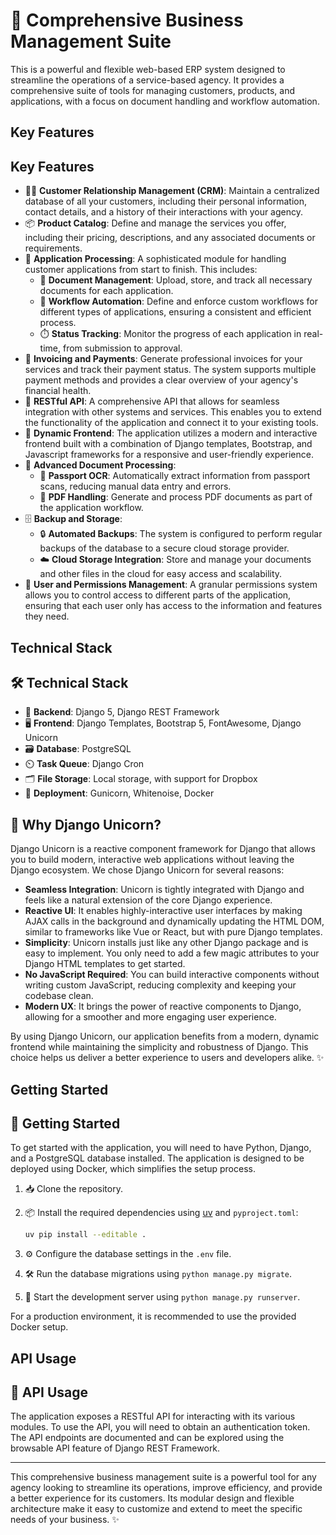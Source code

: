 # 🚀 Comprehensive Business Management Suite

This is a powerful and flexible web-based ERP system designed to streamline the operations of a service-based agency. It provides a comprehensive suite of tools for managing customers, products, and applications, with a focus on document handling and workflow automation.

## Key Features

## Key Features

- 🧑‍💼 **Customer Relationship Management (CRM)**: Maintain a centralized database of all your customers, including their personal information, contact details, and a history of their interactions with your agency.
- 📦 **Product Catalog**: Define and manage the services you offer, including their pricing, descriptions, and any associated documents or requirements.
- 📝 **Application Processing**: A sophisticated module for handling customer applications from start to finish. This includes:
  - 📄 **Document Management**: Upload, store, and track all necessary documents for each application.
  - 🤖 **Workflow Automation**: Define and enforce custom workflows for different types of applications, ensuring a consistent and efficient process.
  - ⏱️ **Status Tracking**: Monitor the progress of each application in real-time, from submission to approval.
- 💸 **Invoicing and Payments**: Generate professional invoices for your services and track their payment status. The system supports multiple payment methods and provides a clear overview of your agency's financial health.
- 🔗 **RESTful API**: A comprehensive API that allows for seamless integration with other systems and services. This enables you to extend the functionality of the application and connect it to your existing tools.
- 🎨 **Dynamic Frontend**: The application utilizes a modern and interactive frontend built with a combination of Django templates, Bootstrap, and Javascript frameworks for a responsive and user-friendly experience.
- 🧠 **Advanced Document Processing**:
  - 🛂 **Passport OCR**: Automatically extract information from passport scans, reducing manual data entry and errors.
  - 📑 **PDF Handling**: Generate and process PDF documents as part of the application workflow.
- 🗄️ **Backup and Storage**:
  - 🔒 **Automated Backups**: The system is configured to perform regular backups of the database to a secure cloud storage provider.
  - ☁️ **Cloud Storage Integration**: Store and manage your documents and other files in the cloud for easy access and scalability.
- 👥 **User and Permissions Management**: A granular permissions system allows you to control access to different parts of the application, ensuring that each user only has access to the information and features they need.

## Technical Stack

## 🛠️ Technical Stack

- 🐍 **Backend**: Django 5, Django REST Framework
- 🖥️ **Frontend**: Django Templates, Bootstrap 5, FontAwesome, Django Unicorn
- 🗃️ **Database**: PostgreSQL
- ⏲️ **Task Queue**: Django Cron
- 🗂️ **File Storage**: Local storage, with support for Dropbox
- 🚢 **Deployment**: Gunicorn, Whitenoise, Docker

## 🦄 Why Django Unicorn?

Django Unicorn is a reactive component framework for Django that allows you to build modern, interactive web applications without leaving the Django ecosystem. We chose Django Unicorn for several reasons:

- **Seamless Integration**: Unicorn is tightly integrated with Django and feels like a natural extension of the core Django experience.
- **Reactive UI**: It enables highly-interactive user interfaces by making AJAX calls in the background and dynamically updating the HTML DOM, similar to frameworks like Vue or React, but with pure Django templates.
- **Simplicity**: Unicorn installs just like any other Django package and is easy to implement. You only need to add a few magic attributes to your Django HTML templates to get started.
- **No JavaScript Required**: You can build interactive components without writing custom JavaScript, reducing complexity and keeping your codebase clean.
- **Modern UX**: It brings the power of reactive components to Django, allowing for a smoother and more engaging user experience.

By using Django Unicorn, our application benefits from a modern, dynamic frontend while maintaining the simplicity and robustness of Django. This choice helps us deliver a better experience to users and developers alike. ✨

## Getting Started

## 🚦 Getting Started

To get started with the application, you will need to have Python, Django, and a PostgreSQL database installed. The application is designed to be deployed using Docker, which simplifies the setup process.

1. 📥 Clone the repository.
2. 📦 Install the required dependencies using [uv](https://github.com/astral-sh/uv) and `pyproject.toml`:

    ```sh
    uv pip install --editable .
    ```

3. ⚙️ Configure the database settings in the `.env` file.
4. 🛠️ Run the database migrations using `python manage.py migrate`.
5. 🚀 Start the development server using `python manage.py runserver`.

For a production environment, it is recommended to use the provided Docker setup.

## API Usage

## 📡 API Usage

The application exposes a RESTful API for interacting with its various modules. To use the API, you will need to obtain an authentication token. The API endpoints are documented and can be explored using the browsable API feature of Django REST Framework.

---

This comprehensive business management suite is a powerful tool for any agency looking to streamline its operations, improve efficiency, and provide a better experience for its customers. Its modular design and flexible architecture make it easy to customize and extend to meet the specific needs of your business. ✨
